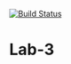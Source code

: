 [![Build Status](https://travis-ci.org/NarParahat/mp2-lab3-stackanqueue.svg?branch=main)](https://travis-ci.org/NarParahat/mp2-lab3-stackanqueue)

# Lab-3 
 
